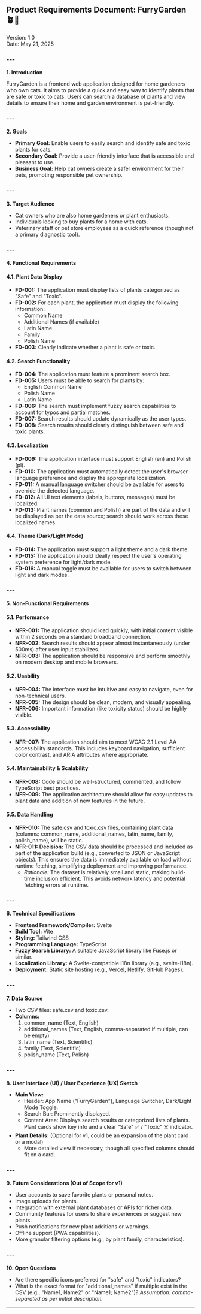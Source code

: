 ## **Product Requirements Document: FurryGarden 🪴🐾**

Version: 1.0  
Date: May 21, 2025

### ---

**1\. Introduction**

FurryGarden is a frontend web application designed for home gardeners who own cats. It aims to provide a quick and easy way to identify plants that are safe or toxic to cats. Users can search a database of plants and view details to ensure their home and garden environment is pet-friendly.

### ---

**2\. Goals**

* **Primary Goal:** Enable users to easily search and identify safe and toxic plants for cats.  
* **Secondary Goal:** Provide a user-friendly interface that is accessible and pleasant to use.  
* **Business Goal:** Help cat owners create a safer environment for their pets, promoting responsible pet ownership.

### ---

**3\. Target Audience**

* Cat owners who are also home gardeners or plant enthusiasts.  
* Individuals looking to buy plants for a home with cats.  
* Veterinary staff or pet store employees as a quick reference (though not a primary diagnostic tool).

### ---

**4\. Functional Requirements**

#### **4.1. Plant Data Display**

* **FD-001:** The application must display lists of plants categorized as "Safe" and "Toxic".  
* **FD-002:** For each plant, the application must display the following information:  
  * Common Name  
  * Additional Names (if available)  
  * Latin Name  
  * Family  
  * Polish Name  
* **FD-003:** Clearly indicate whether a plant is safe or toxic.

#### **4.2. Search Functionality**

* **FD-004:** The application must feature a prominent search box.  
* **FD-005:** Users must be able to search for plants by:  
  * English Common Name  
  * Polish Name  
  * Latin Name  
* **FD-006:** The search must implement fuzzy search capabilities to account for typos and partial matches.  
* **FD-007:** Search results should update dynamically as the user types.  
* **FD-008:** Search results should clearly distinguish between safe and toxic plants.

#### **4.3. Localization**

* **FD-009:** The application interface must support English (en) and Polish (pl).  
* **FD-010:** The application must automatically detect the user's browser language preference and display the appropriate localization.  
* **FD-011:** A manual language switcher should be available for users to override the detected language.  
* **FD-012:** All UI text elements (labels, buttons, messages) must be localized.  
* **FD-013:** Plant names (common and Polish) are part of the data and will be displayed as per the data source; search should work across these localized names.

#### **4.4. Theme (Dark/Light Mode)**

* **FD-014:** The application must support a light theme and a dark theme.  
* **FD-015:** The application should ideally respect the user's operating system preference for light/dark mode.  
* **FD-016:** A manual toggle must be available for users to switch between light and dark modes.

### ---

**5\. Non-Functional Requirements**

#### **5.1. Performance**

* **NFR-001:** The application should load quickly, with initial content visible within 2 seconds on a standard broadband connection.  
* **NFR-002:** Search results should appear almost instantaneously (under 500ms) after user input stabilizes.  
* **NFR-003:** The application should be responsive and perform smoothly on modern desktop and mobile browsers.

#### **5.2. Usability**

* **NFR-004:** The interface must be intuitive and easy to navigate, even for non-technical users.  
* **NFR-005:** The design should be clean, modern, and visually appealing.  
* **NFR-006:** Important information (like toxicity status) should be highly visible.

#### **5.3. Accessibility**

* **NFR-007:** The application should aim to meet WCAG 2.1 Level AA accessibility standards. This includes keyboard navigation, sufficient color contrast, and ARIA attributes where appropriate.

#### **5.4. Maintainability & Scalability**

* **NFR-008:** Code should be well-structured, commented, and follow TypeScript best practices.  
* **NFR-009:** The application architecture should allow for easy updates to plant data and addition of new features in the future.

#### **5.5. Data Handling**

* **NFR-010:** The safe.csv and toxic.csv files, containing plant data (columns: common\_name, additional\_names, latin\_name, family, polish\_name), will be static.  
* **NFR-011:** **Decision:** The CSV data should be processed and included as part of the application build (e.g., converted to JSON or JavaScript objects). This ensures the data is immediately available on load without runtime fetching, simplifying deployment and improving performance.  
  * *Rationale:* The dataset is relatively small and static, making build-time inclusion efficient. This avoids network latency and potential fetching errors at runtime.

### ---

**6\. Technical Specifications**

* **Frontend Framework/Compiler:** Svelte  
* **Build Tool:** Vite  
* **Styling:** Tailwind CSS  
* **Programming Language:** TypeScript  
* **Fuzzy Search Library:** A suitable JavaScript library like Fuse.js or similar.  
* **Localization Library:** A Svelte-compatible i18n library (e.g., svelte-i18n).  
* **Deployment:** Static site hosting (e.g., Vercel, Netlify, GitHub Pages).

### ---

**7\. Data Source**

* Two CSV files: safe.csv and toxic.csv.  
* **Columns:**  
  1. common\_name (Text, English)  
  2. additional\_names (Text, English, comma-separated if multiple, can be empty)  
  3. latin\_name (Text, Scientific)  
  4. family (Text, Scientific)  
  5. polish\_name (Text, Polish)

### ---

**8\. User Interface (UI) / User Experience (UX) Sketch**

* **Main View:**  
  * Header: App Name ("FurryGarden"), Language Switcher, Dark/Light Mode Toggle.  
  * Search Bar: Prominently displayed.  
  * Content Area: Displays search results or categorized lists of plants. Plant cards show key info and a clear "Safe" ✅ / "Toxic" ☠️ indicator.  
* **Plant Details:** (Optional for v1, could be an expansion of the plant card or a modal)  
  * More detailed view if necessary, though all specified columns should fit on a card.

### ---

**9\. Future Considerations (Out of Scope for v1)**

* User accounts to save favorite plants or personal notes.  
* Image uploads for plants.  
* Integration with external plant databases or APIs for richer data.  
* Community features for users to share experiences or suggest new plants.  
* Push notifications for new plant additions or warnings.  
* Offline support (PWA capabilities).  
* More granular filtering options (e.g., by plant family, characteristics).

### ---

**10\. Open Questions**

* Are there specific icons preferred for "safe" and "toxic" indicators?  
* What is the exact format for "additional\_names" if multiple exist in the CSV (e.g., "Name1, Name2" or "Name1; Name2")? *Assumption: comma-separated as per initial description.*

---

